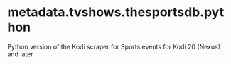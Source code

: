 # metadata.tvshows.thesportsdb.python
Python version of the Kodi scraper for Sports events for Kodi 20 (Nexus) and later
